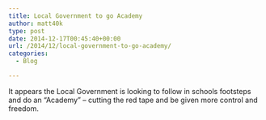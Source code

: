 ```yaml
---
title: Local Government to go Academy
author: matt40k
type: post
date: 2014-12-17T00:45:40+00:00
url: /2014/12/local-government-to-go-academy/
categories:
  - Blog

---
```

It appears the Local Government is looking to follow in schools footsteps and do an &#8220;Academy&#8221; &#8211; cutting the red tape and be given more control and freedom.

<div class="jetpack-video-wrapper">
  <span class="embed-youtube" style="text-align:center; display: block;"></span>
</div>

